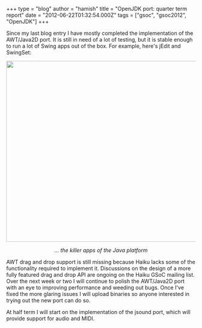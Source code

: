 +++
type = "blog"
author = "hamish"
title = "OpenJDK port: quarter term report"
date = "2012-06-22T01:32:54.000Z"
tags = ["gsoc", "gsoc2012", "OpenJDK"]
+++

Since my last blog entry I have mostly completed the implementation of the AWT/Java2D port. It is still in need of a lot of testing, but it is stable enough to run a lot of Swing apps out of the box. For example, here's jEdit and SwingSet:
<!--break-->
<div align="center">
<a href="/files/images/haikuswing.png">
<img src="/files/images/haikuswing.png" width="640px" height="480px">
</a><p><em>... the killer apps of the Java platform</em></p>
</div>

AWT drag and drop support is still missing because Haiku lacks some of the functionality required to implement it. Discussions on the design of a more fully featured drag and drop API are ongoing on the Haiku GSoC mailing list. Over the next week or two I will continue to polish the AWT/Java2D port with an eye to improving performance and weeding out bugs. Once I've fixed the more glaring issues I will upload binaries so anyone interested in trying out the new port can do so.

At half term I will start on the implementation of the jsound port, which will provide support for audio and MIDI.